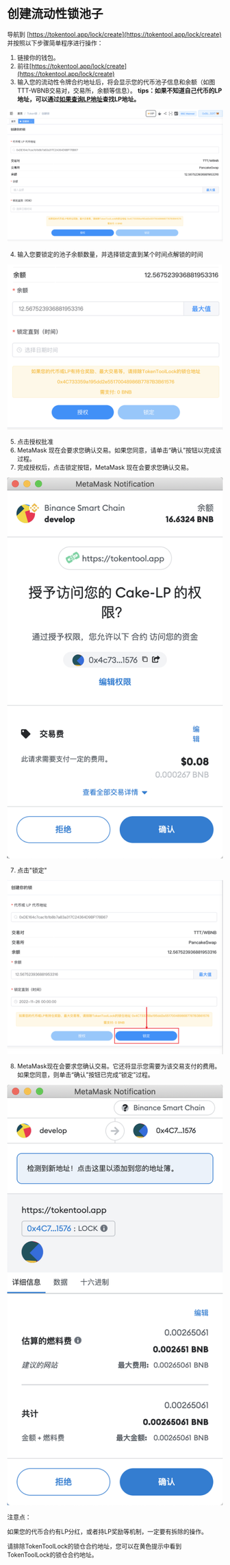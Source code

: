 # 创建流动性锁池子



导航到 [https://tokentool.app/lock/create](https://tokentool.app/lock/create) 并按照以下步骤简单程序进行操作：

1. 链接你的钱包。
2. 前往[https://tokentool.app/lock/create](https://tokentool.app/lock/create)
3. 输入您的流动性令牌合约地址后，将会显示您的代币池子信息和余额（如图 TTT-WBNB交易对，交易所，余额等信息）。
    **tips：如果不知道自己代币的LP地址，可以通过[如果查询LP地址](https://docs.tokentool.app/common-problem/how-to-find-liquidity)查找LP地址。**

![lock-token](../.gitbook/assets/lock/Snipaste_2022-05-08_23-15-41.png)

4. 输入您要锁定的池子余额数量，并选择锁定直到某个时间点解锁的时间

![lock-token](../.gitbook/assets/lock/Snipaste_2022-11-25_22-41-21.png)


5. 点击授权批准
5. MetaMask 现在会要求您确认交易。如果您同意，请单击“确认”按钮以完成该过程。
6. 完成授权后，点击锁定按钮，MetaMask 现在会要求您确认交易。

![lock-token](../.gitbook/assets/lock/Snipaste_2022-11-25_22-44-12.png)

7. 点击"锁定"

![lock-token](../.gitbook/assets/lock/Snipaste_2022-11-25_22-45-13.png)


8. MetaMask现在会要求您确认交易。它还将显示您需要为该交易支付的费用。如果您同意，则单击“确认”按钮已完成“锁定”过程。

![lock-token](../.gitbook/assets/lock/Snipaste_2022-11-25_22-49-25.png)


注意点：

如果您的代币合约有LP分红，或者持LP奖励等机制，一定要有拆除的操作。

请排除TokenToolLock的锁仓合约地址，您可以在黄色提示中看到 TokenToolLock的锁仓合约地址。

